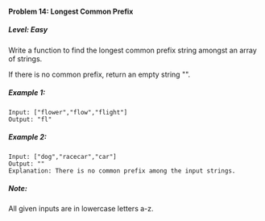#### Problem 14: Longest Common Prefix

##### Level: Easy

Write a function to find the longest common prefix string amongst an array of strings.

If there is no common prefix, return an empty string "".

##### Example 1:
```
Input: ["flower","flow","flight"]
Output: "fl"
```
##### Example 2:
```
Input: ["dog","racecar","car"]
Output: ""
Explanation: There is no common prefix among the input strings.
```
##### Note:

All given inputs are in lowercase letters a-z.
